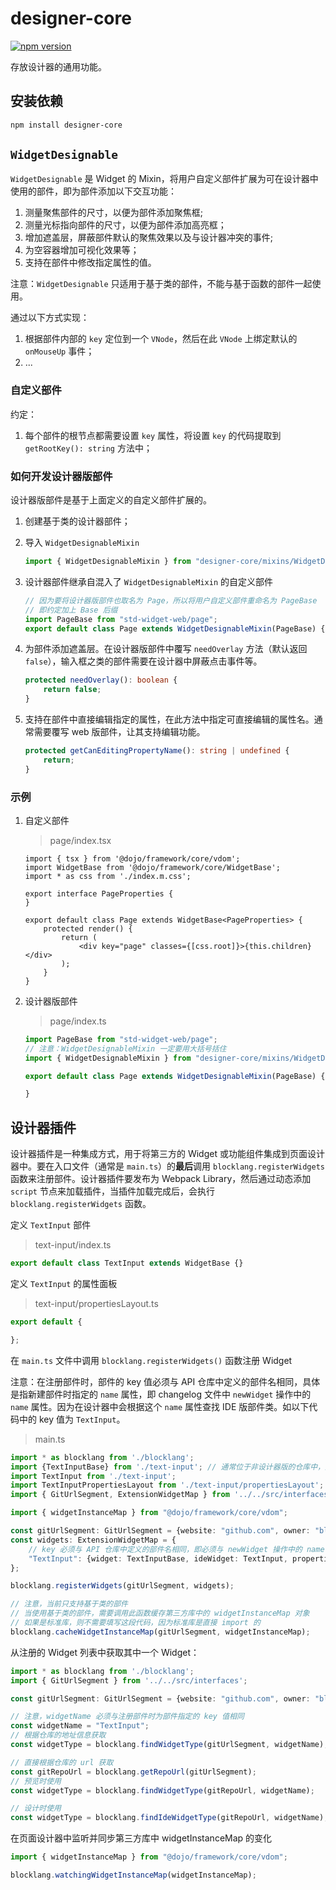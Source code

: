# designer-core

[![npm version](https://badge.fury.io/js/designer-core.svg)](https://badge.fury.io/js/designer-core)

存放设计器的通用功能。

## 安装依赖

```bash
npm install designer-core
```

## `WidgetDesignable`

`WidgetDesignable` 是 Widget 的 Mixin，将用户自定义部件扩展为可在设计器中使用的部件，即为部件添加以下交互功能：

1. 测量聚焦部件的尺寸，以便为部件添加聚焦框;
2. 测量光标指向部件的尺寸，以便为部件添加高亮框；
3. 增加遮盖层，屏蔽部件默认的聚焦效果以及与设计器冲突的事件;
4. 为空容器增加可视化效果等；
5. 支持在部件中修改指定属性的值。

注意：`WidgetDesignable` 只适用于基于类的部件，不能与基于函数的部件一起使用。

通过以下方式实现：

1. 根据部件内部的 `key` 定位到一个 `VNode`，然后在此 `VNode` 上绑定默认的 `onMouseUp` 事件；
2. ...

### 自定义部件

约定：

1. 每个部件的根节点都需要设置 `key` 属性，将设置 `key` 的代码提取到 `getRootKey(): string` 方法中；

### 如何开发设计器版部件

设计器版部件是基于上面定义的自定义部件扩展的。

1. 创建基于类的设计器部件；
1. 导入 `WidgetDesignableMixin`

   ```ts
   import { WidgetDesignableMixin } from "designer-core/mixins/WidgetDesignable";
   ```

1. 设计器部件继承自混入了 `WidgetDesignableMixin` 的自定义部件

   ```ts
   // 因为要将设计器版部件也取名为 Page，所以将用户自定义部件重命名为 PageBase
   // 即约定加上 Base 后缀
   import PageBase from "std-widget-web/page";
   export default class Page extends WidgetDesignableMixin(PageBase) {}
   ```

1. 为部件添加遮盖层。在设计器版部件中覆写 `needOverlay` 方法（默认返回 `false`），输入框之类的部件需要在设计器中屏蔽点击事件等。

   ```ts
   protected needOverlay(): boolean {
       return false;
   }
   ```

2. 支持在部件中直接编辑指定的属性，在此方法中指定可直接编辑的属性名。通常需要覆写 web 版部件，让其支持编辑功能。

   ```ts
   protected getCanEditingPropertyName(): string | undefined {
       return;
   }
   ```

### 示例

1. 自定义部件

   > page/index.tsx

   ```tsx
   import { tsx } from '@dojo/framework/core/vdom';
   import WidgetBase from '@dojo/framework/core/WidgetBase';
   import * as css from './index.m.css';

   export interface PageProperties {
   }

   export default class Page extends WidgetBase<PageProperties> {
       protected render() {
           return (
               <div key="page" classes={[css.root]}>{this.children}</div>
           );
       }
   }
   ```

2. 设计器版部件

   > page/index.ts

   ```ts
   import PageBase from "std-widget-web/page";
   // 注意：WidgetDesignableMixin 一定要用大括号括住
   import { WidgetDesignableMixin } from "designer-core/mixins/WidgetDesignable";

   export default class Page extends WidgetDesignableMixin(PageBase) {

   }
   ```

## 设计器插件

设计器插件是一种集成方式，用于将第三方的 Widget 或功能组件集成到页面设计器中。要在入口文件（通常是 `main.ts`）的**最后**调用 `blocklang.registerWidgets` 函数来注册部件。设计器插件要发布为 Webpack Library，然后通过动态添加 `script` 节点来加载插件，当插件加载完成后，会执行 `blocklang.registerWidgets` 函数。

定义 `TextInput` 部件

> text-input/index.ts

```ts
export default class TextInput extends WidgetBase {}
```

定义 `TextInput` 的属性面板

> text-input/propertiesLayout.ts

```ts
export default {

};
```

在 `main.ts` 文件中调用 `blocklang.registerWidgets()` 函数注册 Widget

注意：在注册部件时，部件的 key 值必须与 API 仓库中定义的部件名相同，具体是指新建部件时指定的 `name` 属性，即 changelog 文件中 `newWidget` 操作中的 `name` 属性。因为在设计器中会根据这个 `name` 属性查找 IDE 版部件类。如以下代码中的 key 值为 `TextInput`。

> main.ts

```ts
import * as blocklang from './blocklang';
import {TextInputBase} from './text-input'; // 通常位于非设计器版的仓库中，此处
import TextInput from './text-input';
import TextInputPropertiesLayout from './text-input/propertiesLayout';
import { GitUrlSegment, ExtensionWidgetMap } from '../../src/interfaces';

import { widgetInstanceMap } from "@dojo/framework/core/vdom";

const gitUrlSegment: GitUrlSegment = {website: "github.com", owner: "blocklang", repoName: "repo"};
const widgets: ExtensionWidgetMap = {
    // key 必须与 API 仓库中定义的部件名相同，即必须与 newWidget 操作中的 name 属性保持一致
    "TextInput": {widget: TextInputBase, ideWidget: TextInput, propertiesLayout: TextInputPropertiesLayout}
};

blocklang.registerWidgets(gitUrlSegment, widgets);

// 注意，当前只支持基于类的部件
// 当使用基于类的部件，需要调用此函数缓存第三方库中的 widgetInstanceMap 对象
// 如果是标准库，则不需要填写这段代码，因为标准库是直接 import 的
blocklang.cacheWidgetInstanceMap(gitUrlSegment, widgetInstanceMap);
```

从注册的 Widget 列表中获取其中一个 Widget：

```ts
import * as blocklang from './blocklang';
import { GitUrlSegment } from '../../src/interfaces';

const gitUrlSegment: GitUrlSegment = {website: "github.com", owner: "blocklang", repoName: "repo"};

// 注意，widgetName 必须与注册部件时为部件指定的 key 值相同
const widgetName = "TextInput";
// 根据仓库的地址信息获取
const widgetType = blocklang.findWidgetType(gitUrlSegment, widgetName);

// 直接根据仓库的 url 获取
const gitRepoUrl = blocklang.getRepoUrl(gitUrlSegment);
// 预览时使用
const widgetType = blocklang.findWidgetType(gitRepoUrl, widgetName);

// 设计时使用
const widgetType = blocklang.findIdeWidgetType(gitRepoUrl, widgetName);
```

在页面设计器中监听并同步第三方库中 widgetInstanceMap 的变化

```ts
import { widgetInstanceMap } from "@dojo/framework/core/vdom";

blocklang.watchingWidgetInstanceMap(widgetInstanceMap);
```
